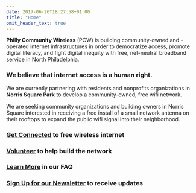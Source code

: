 ```yaml
---
date: 2017-06-26T18:27:58+01:00
title: "Home"
omit_header_text: true
---
```


**Philly Community Wireless** (PCW) is building community-owned and -operated internet infrastructures in order to democratize access, promote digital literacy, and fight digital inequity with free, net-neutral broadband service in North Philadelphia.

### We believe that internet access is a human right.

We are currently partnering with residents and nonprofits organizations in **Norris Square Park** to develop a community-owned, free wifi network.

We are seeking community organizations and building owners in Norris Square interested in receiving a free install of a small network antenna on their rooftops to expand the public wifi signal into their neighborhood.

### **[Get Connected](https://docs.google.com/forms/d/e/1FAIpQLSfjx0A9mFxMiXSb1jisgcHFHwTzktsuz4c36Ja1tVOQjjXzow/viewform)** to free wireless internet

### **[Volunteer](mailto:phillycommunitywireless@gmail.com)** to help build the network

### **[Learn More](https://phillycommunitywireless.org/faq/)** in our FAQ

### **[Sign Up for our Newsletter](https://phillycommunitywireless.us5.list-manage.com/subscribe?u=7a97e4278a5833f5505a85940&id=6af414f631)** to receive updates
